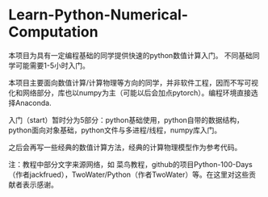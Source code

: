 # Learn-Python-Numerical-Computation
本项目为具有一定编程基础的同学提供快速的python数值计算入门。
不同基础同学可能需要1-5小时入门。

本项目主要面向数值计算/计算物理等方向的同学，并非软件工程，因而不写可视化和网络部分，库也以numpy为主（可能以后会加点pytorch）。编程环境直接选择Anaconda.

入门（start）暂时分为5部分：python基础使用，python自带的数据结构，python面向对象基础，python文件与多进程/线程，numpy库入门。

之后会再写一些经典的数值计算方法，经典的计算物理模型作为参考代码。

注：教程中部分文字来源网络，如 菜鸟教程，github的项目Python-100-Days （作者jackfrued），TwoWater/Python（作者TwoWater）等。在这里对这些贡献者表示感谢。
